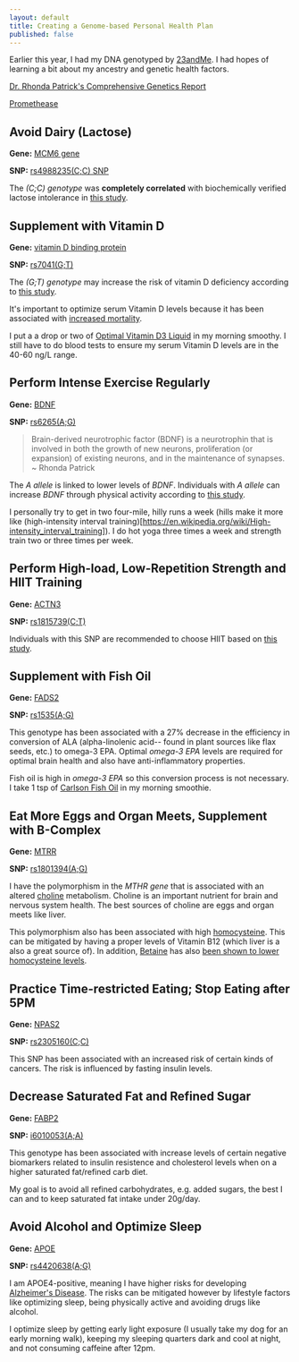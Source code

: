 ```yaml
---
layout: default
title: Creating a Genome-based Personal Health Plan
published: false
---
```


Earlier this year, I had my DNA genotyped by [23andMe](23andme.com). I had hopes of learning a bit about my ancestry and genetic health factors.

[Dr. Rhonda Patrick's Comprehensive Genetics Report](https://www.foundmyfitness.com/genetics)

[Promethease](https://promethease.com)

## Avoid Dairy (Lactose)

**Gene:** [MCM6 gene](https://ghr.nlm.nih.gov/gene/MCM6)

**SNP:** [rs4988235(C;C) SNP](https://www.snpedia.com/index.php/Rs4988235)

The _(C;C) genotype_ was **completely correlated** with biochemically verified lactose intolerance in [this study](https://www.ncbi.nlm.nih.gov/pubmed/11788828?dopt=Abstract).

## Supplement with Vitamin D

**Gene:** [vitamin D binding protein](https://www.ncbi.nlm.nih.gov/gene/2638)

**SNP:** [rs7041(G;T)](https://www.snpedia.com/index.php/Rs7041)

The _(G;T) genotype_ may increase the risk of vitamin D deficiency according to [this study](https://www.sciencedirect.com/science/article/abs/pii/S096007601000172X?via%3Dihub#bib40).

It's important to optimize serum Vitamin D levels because it has been associated with [increased mortality](https://www.bmj.com/content/349/bmj.g6330).

I put a a drop or two of [Optimal Vitamin D3 Liquid](https://amazon.com/Servings-Physician-Formulated-Seeking-Health/dp/B003800UXG) in my morning smoothy. I still have to do blood tests to ensure my serum Vitamin D levels are in the 40-60 ng/L range.

## Perform Intense Exercise Regularly

**Gene:** [BDNF](https://ghr.nlm.nih.gov/gene/BDNF)

**SNP:** [rs6265(A;G)](http://www.snpedia.com/index.php/Rs6265)

> Brain-derived neurotrophic factor (BDNF) is a neurotrophin that is involved in both the growth of new neurons, proliferation (or expansion) of existing neurons, and in the maintenance of synapses. ~ Rhonda Patrick

The _A allele_ is linked to lower levels of _BDNF_. Individuals with _A allele_ can increase _BDNF_ through physical activity according to [this study](https://www.ncbi.nlm.nih.gov/pubmed/23907543/).

I personally try to get in two four-mile, hilly runs a week (hills make it more like (high-intensity interval training)[https://en.wikipedia.org/wiki/High-intensity_interval_training]). I do hot yoga three times a week and strength train two or three times per week.

## Perform High-load, Low-Repetition Strength and HIIT Training

**Gene:** [ACTN3](https://ghr.nlm.nih.gov/gene/ACTN3)

**SNP:** [rs1815739(C;T)](https://www.snpedia.com/index.php/Rs1815739)

Individuals with this SNP are recommended to choose HIIT based on [this study](https://www.ncbi.nlm.nih.gov/pmc/articles/PMC4624116/).

## Supplement with Fish Oil

**Gene:** [FADS2](https://www.ncbi.nlm.nih.gov/gene/9415)

**SNP:** [rs1535(A;G)](https://www.snpedia.com/index.php/Rs1535)

This genotype has been associated with a 27% decrease in the efficiency in conversion of ALA (alpha-​linolenic acid-- found in plant sources like flax seeds, etc.) to omega-3 EPA.  Optimal _omega-3 EPA_ levels are required for optimal brain health and also have anti-inflammatory properties.

Fish oil is high in _omega-3 EPA_ so this conversion process is not necessary. I take 1 tsp of [Carlson Fish Oil](https://www.amazon.com/Carlson-Finest-Lemon-Norwegian-Omega-3s/dp/B00GA86WR6) in my morning smoothie.

## Eat More Eggs and Organ Meets, Supplement with B-Complex

**Gene:** [MTRR](https://ghr.nlm.nih.gov/gene/MTHFR)

**SNP:** [rs1801394(A;G)](https://www.snpedia.com/index.php/Rs1801394)

I have the polymorphism in the _MTHR gene_ that is associated with an altered [choline](https://ods.od.nih.gov/factsheets/Choline-Consumer/) metabolism. Choline is an important nutrient for brain and nervous system health. The best sources of choline are eggs and organ meets like liver.

This polymorphism also has been associated with high [homocysteine](https://en.wikipedia.org/wiki/Homocysteine). This can be mitigated by having a proper levels of Vitamin B12 (which liver is a also a great source of). In addition, [Betaine](https://en.wikipedia.org/wiki/Betaine) has also [been shown to lower homocysteine levels](https://www.ncbi.nlm.nih.gov/pubmed/23997720).

## Practice Time-restricted Eating; Stop Eating after 5PM

**Gene:** [NPAS2](https://ghr.nlm.nih.gov/gene/NPAS2)

**SNP:** [rs2305160(C;C)](https://www.snpedia.com/index.php/Rs2305160)

This SNP has been associated with an increased risk of certain kinds of cancers. The risk is influenced by fasting insulin levels.

## Decrease Saturated Fat and Refined Sugar

**Gene:** [FABP2](https://www.ncbi.nlm.nih.gov/gene/2169)

**SNP:** [i6010053(A;A)](https://www.snpedia.com/index.php/Rs1799883)

This genotype has been associated with increase levels of certain negative biomarkers related to insulin resistence and cholesterol levels when on a higher saturated fat/refined carb diet.

My goal is to avoid all refined carbohydrates, e.g. added sugars, the best I can and to keep saturated fat intake under 20g/day.

## Avoid Alcohol and Optimize Sleep

**Gene:** [APOE](https://ghr.nlm.nih.gov/gene/APOE)

**SNP:** [rs4420638(A;G)](https://www.snpedia.com/index.php/Rs4420638)

I am APOE4-positive, meaning I have higher risks for developing [Alzheimer's Disease](https://www.alz.org/alzheimers-dementia/what-is-alzheimers). The risks can be mitigated however by lifestyle factors like optimizing sleep, being physically active and avoiding drugs like alcohol.

I optimize sleep by getting early light exposure (I usually take my dog for an early morning walk), keeping my sleeping quarters dark and cool at night, and not consuming caffeine after 12pm.
